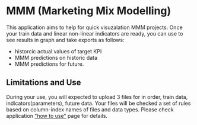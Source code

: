 # MMM (Marketing Mix Modelling) 
This application aims to help for quick visuzalation MMM projects. 
Once your train data and linear non-linear indicators are ready, you can use to see results in graph and take exports as follows: 
  - historcic actual values of target KPI 
  - MMM predictions on historic data 
  - MMM predictions for future.  

## Limitations and Use 
During your use, you will expected to upload 3 files for in order, train data, indicators(parameters), future data. 
Your files will be checked a set of rules based on column-index names of files and data types. Please check application <a href = "https://tmuratc-streamlitmmm-db-8l12uh.streamlit.app/How_To_Use"> "how to use"</a> page for details.
 
 
